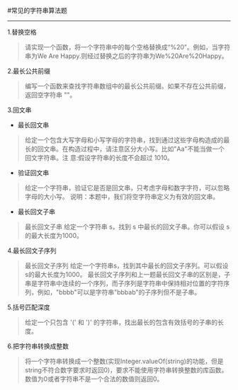 #常见的字符串算法题
***
1.替换空格
>请实现一个函数，将一个字符串中的每个空格替换成“%20”。例如，当字符串为We Are Happy.则经过替换之后的字符串为We%20Are%20Happy。

2.最长公共前缀
>编写一个函数来查找字符串数组中的最长公共前缀。如果不存在公共前缀，返回空字符串 ""。

3.回文串
* 最长回文串
>给定一个包含大写字母和小写字母的字符串，找到通过这些字母构造成的最长的回文串。在构造过程中，请注意区分大小写。比如"Aa"不能当做一个回文字符串。注 意:假设字符串的长度不会超过 1010。

* 验证回文串
>给定一个字符串，验证它是否是回文串，只考虑字母和数字字符，可以忽略字母的大小写。 说明：本题中，我们将空字符串定义为有效的回文串。

* 最长回文子串
>最长回文子串 给定一个字符串 s，找到 s 中最长的回文子串。你可以假设 s 的最大长度为1000。

4.最长回文子序列
>最长回文子序列 给定一个字符串s，找到其中最长的回文子序列。可以假设s的最大长度为1000。 最长回文子序列和上一题最长回文子串的区别是，子串是字符串中连续的一个序列，而子序列是字符串中保持相对位置的字符序列，例如，"bbbb"可以是字符串"bbbab"的子序列但不是子串。

5.括号匹配深度
> 给定一个只包含 '(' 和 ')' 的字符串，找出最长的包含有效括号的子串的长度。

6.把字符串转换成整数
>将一个字符串转换成一个整数(实现Integer.valueOf(string)的功能，但是string不符合数字要求时返回0)，要求不能使用字符串转换整数的库函数。 数值为0或者字符串不是一个合法的数值则返回0。